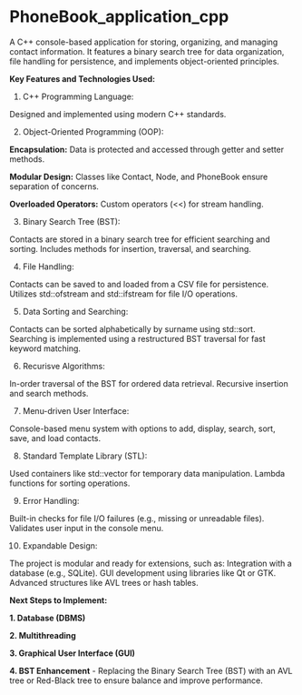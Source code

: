 # PhoneBook_application_cpp
A C++ console-based application for storing, organizing, and managing contact information. It features a binary search tree for data organization, file handling for persistence, and implements object-oriented principles.

**Key Features and Technologies Used:**
1. C++ Programming Language:

Designed and implemented using modern C++ standards.

2. Object-Oriented Programming (OOP):

**Encapsulation:** Data is protected and accessed through getter and setter methods.

**Modular Design:** Classes like Contact, Node, and PhoneBook ensure separation of concerns.

**Overloaded Operators:** Custom operators (<<) for stream handling.

3. Binary Search Tree (BST):

Contacts are stored in a binary search tree for efficient searching and sorting.
Includes methods for insertion, traversal, and searching.

4. File Handling:

Contacts can be saved to and loaded from a CSV file for persistence.
Utilizes std::ofstream and std::ifstream for file I/O operations.

5. Data Sorting and Searching:

Contacts can be sorted alphabetically by surname using std::sort.
Searching is implemented using a restructured BST traversal for fast keyword matching.

6. Recurisve Algorithms:

In-order traversal of the BST for ordered data retrieval.
Recursive insertion and search methods.

7. Menu-driven User Interface:

Console-based menu system with options to add, display, search, sort, save, and load contacts.

8. Standard Template Library (STL):

Used containers like std::vector for temporary data manipulation.
Lambda functions for sorting operations.

9. Error Handling:

Built-in checks for file I/O failures (e.g., missing or unreadable files).
Validates user input in the console menu.

10. Expandable Design:

The project is modular and ready for extensions, such as:
Integration with a database (e.g., SQLite).
GUI development using libraries like Qt or GTK.
Advanced structures like AVL trees or hash tables.


**Next Steps to Implement:**

**1. Database (DBMS)**

**2. Multithreading**

**3. Graphical User Interface (GUI)**

**4. BST Enhancement** - Replacing the Binary Search Tree (BST) with an AVL tree or Red-Black tree to ensure balance and improve performance.
